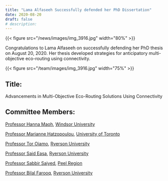 ```yaml
---
title: "Lama Alfaseeh Successfully defended her PhD Dissertation"
date: 2020-08-20
draft: false
# description:
---
```

{{< figure src="/news/images/img_3916.jpg" width="80%" >}}


<!--more-->

Congratulations to Lama Alfaseeh on successfully defending her PhD thesis on August 20, 2020. Her thesis developed strategies for anticipatory multi-objective eco-routing using connectivity. 

{{< figure src="/team/images/img_3916.jpg" width="75%" >}}

## Title: 

Advancements in Multi-Objective Eco-Routing Solutions Using Connectivity

## Committee Members:
  [Professor Hanna Maoh](https://www.uwindsor.ca/engineering/civil/91/dr-hanna-maoh), [Windsor University](https://www.uwindsor.ca/)
  
  [Professor Marianne Hatzopoulou](https://civmin.utoronto.ca/home/about-us/directory/professors/marianne-hatzopoulou/), [University of Toronto](https://www.utoronto.ca/)
  
  [Professor Tor Oiamo](https://www.ryerson.ca/geography/faculty/oiamo_tor/), [Ryerson University](https://www.ryerson.ca/)
  
  [Professor Said Easa](https://www.ryerson.ca/civil/people/faculty/said-easa/), [Ryerson University](https://www.ryerson.ca/)
  
  [Professor Sabbir Saiyed](https://ca.linkedin.com/in/sabbir-saiyed-70954778), [Peel Region](https://www.peelregion.ca/)
  
  [Professor Bilal Farooq](https://www.ryerson.ca/civil/people/faculty/bilal-farooq/), [Ryerson University](https://www.ryerson.ca/)


